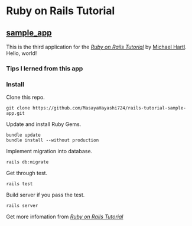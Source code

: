 # Ruby on Rails Tutorial

## [sample_app](https://tranquil-thicket-95668.herokuapp.com/)

This is the third application for the [*Ruby on Rails Tutorial*](http://railstutorial.jp/)
by [Michael Hartl](http://www.michaelhartl.com/). Hello, world!

### Tips I lerned from this app

### Install

Clone this repo.

    git clone https://github.com/MasayaHayashi724/rails-tutorial-sample-app.git

Update and install Ruby Gems.

    bundle update
    bundle install --without production

Implement migration into database.

    rails db:migrate

Get through test.

    rails test

Build server if you pass the test.

    rails server

Get more infomation from [*Ruby on Rails Tutorial*](http://railstutorial.jp/)
